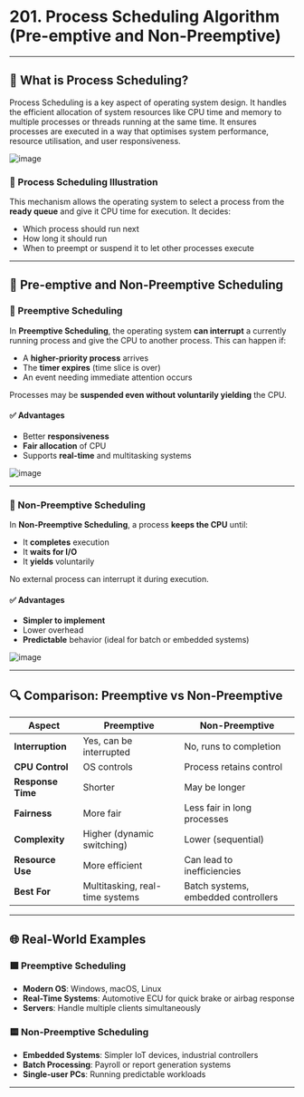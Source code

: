 # 201. Process Scheduling Algorithm (Pre-emptive and Non-Preemptive)

---

## 🧠 What is Process Scheduling?

Process Scheduling is a key aspect of operating system design. It handles the efficient allocation of system resources like CPU time and memory to multiple processes or threads running at the same time. It ensures processes are executed in a way that optimises system performance, resource utilisation, and user responsiveness.

![image](https://github.com/user-attachments/assets/dec8b457-001e-4421-852d-595b9be50575)

### 📌 Process Scheduling Illustration

This mechanism allows the operating system to select a process from the **ready queue** and give it CPU time for execution. It decides:

- Which process should run next  
- How long it should run  
- When to preempt or suspend it to let other processes execute  

---

## 🔄 Pre-emptive and Non-Preemptive Scheduling

### 🔹 Preemptive Scheduling

In **Preemptive Scheduling**, the operating system **can interrupt** a currently running process and give the CPU to another process. This can happen if:

- A **higher-priority process** arrives  
- The **timer expires** (time slice is over)  
- An event needing immediate attention occurs  

Processes may be **suspended even without voluntarily yielding** the CPU.

#### ✅ Advantages

- Better **responsiveness**
- **Fair allocation** of CPU
- Supports **real-time** and multitasking systems
  
![image](https://github.com/user-attachments/assets/1aadb507-7927-4bdb-abe4-7782f2e62679)

---

### 🔹 Non-Preemptive Scheduling

In **Non-Preemptive Scheduling**, a process **keeps the CPU** until:

- It **completes** execution  
- It **waits for I/O**  
- It **yields** voluntarily  

No external process can interrupt it during execution.

#### ✅ Advantages

- **Simpler to implement**
- Lower overhead
- **Predictable** behavior (ideal for batch or embedded systems)

![image](https://github.com/user-attachments/assets/ad445655-c070-4025-98a7-10191bba39b0)

---

## 🔍 Comparison: Preemptive vs Non-Preemptive

| Aspect                | Preemptive                            | Non-Preemptive                         |
|-----------------------|----------------------------------------|----------------------------------------|
| **Interruption**      | Yes, can be interrupted                | No, runs to completion                 |
| **CPU Control**       | OS controls                            | Process retains control                |
| **Response Time**     | Shorter                                | May be longer                          |
| **Fairness**          | More fair                              | Less fair in long processes            |
| **Complexity**        | Higher (dynamic switching)             | Lower (sequential)                     |
| **Resource Use**      | More efficient                         | Can lead to inefficiencies             |
| **Best For**          | Multitasking, real-time systems        | Batch systems, embedded controllers    |

---

## 🌐 Real-World Examples

### 🟩 Preemptive Scheduling

- **Modern OS**: Windows, macOS, Linux  
- **Real-Time Systems**: Automotive ECU for quick brake or airbag response  
- **Servers**: Handle multiple clients simultaneously  

### 🟨 Non-Preemptive Scheduling

- **Embedded Systems**: Simpler IoT devices, industrial controllers  
- **Batch Processing**: Payroll or report generation systems  
- **Single-user PCs**: Running predictable workloads  

---
